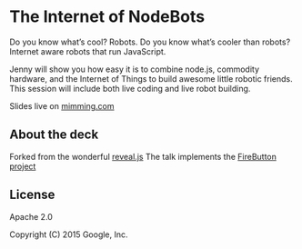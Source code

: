 # The Internet of NodeBots

Do you know what’s cool? Robots. Do you know what’s cooler than robots? Internet aware robots that run JavaScript. 

Jenny will show you how easy it is to combine node.js, commodity hardware, and the Internet of Things to build awesome little robotic friends. This session will include both live coding and live robot building.

Slides live on [mimming.com](https://mimming.com/presos/internet-of-nodebots/)

## About the deck

Forked from the wonderful [reveal.js](https://github.com/hakimel/reveal.js)
The talk implements the [FireButton project](https://github.com/mimming/firebutton)

## License

Apache 2.0

Copyright (C) 2015 Google, Inc.
